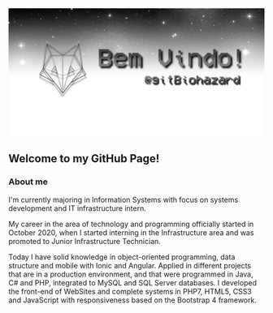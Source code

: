 
<img src="readme.png">

## Welcome to my GitHub Page!

### About me
I'm currently majoring in Information Systems with focus on systems development and IT infrastructure intern.

My career in the area of technology and programming officially started in October 2020, when I started interning in the Infrastructure area and was promoted to Junior Infrastructure Technician.

Today I have solid knowledge in object-oriented programming, data structure and mobile with Ionic and Angular. Applied in different projects that are in a production environment, and that were programmed in Java, C# and PHP, integrated to MySQL and SQL Server databases. I developed the front-end of WebSites and complete systems in PHP7, HTML5, CSS3 and JavaScript with responsiveness based on the Bootstrap 4 framework.
